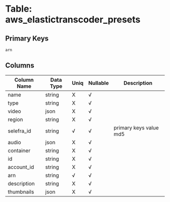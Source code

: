 # Table: aws_elastictranscoder_presets

## Primary Keys 

```
arn
```


## Columns 

|  Column Name   |  Data Type  | Uniq | Nullable | Description | 
|  ----  | ----  | ----  | ----  | ---- | 
| name | string | X | √ |  | 
| type | string | X | √ |  | 
| video | json | X | √ |  | 
| region | string | X | √ |  | 
| selefra_id | string | √ | √ | primary keys value md5 | 
| audio | json | X | √ |  | 
| container | string | X | √ |  | 
| id | string | X | √ |  | 
| account_id | string | X | √ |  | 
| arn | string | √ | √ |  | 
| description | string | X | √ |  | 
| thumbnails | json | X | √ |  | 


